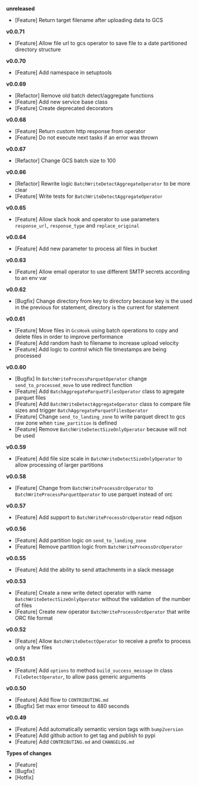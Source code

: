 
**unreleased**
- [Feature] Return target filename after uploading data to GCS

**v0.0.71**
- [Feature] Allow file url to gcs operator to save file to a date partitioned directory structure

**v0.0.70**
- [Feature] Add namespace in setuptools

**v0.0.69**
- [Refactor] Remove old batch detect/aggregate functions
- [Feature] Add new service base class
- [Feature] Create deprecated decorators

**v0.0.68**
- [Feature] Return custom http response from operator
- [Feature] Do not execute next tasks if an error was thrown

**v0.0.67**
- [Refactor] Change GCS batch size to 100

**v0.0.66**
- [Refactor] Rewrite logic `BatchWriteDetectAggregateOperator` to be more clear
- [Feature] Write tests for `BatchWriteDetectAggregateOperator`

**v0.0.65**
- [Feature] Allow slack hook and operator to use parameters `response_url`, `response_type` and `replace_original`

**v0.0.64**
- [Feature] Add new parameter to process all files in bucket

**v0.0.63**
- [Feature] Allow email operator to use different SMTP secrets according to an env var

**v0.0.62**
- [Bugfix] Change directory from key to directory because key is the used in the previous for statement, directory is the current for statement

**v0.0.61**
- [Feature] Move files in `GcsHook` using batch operations to copy and delete files in order to improve performance
- [Feature] Add random hash to filename to increase upload velocity
- [Feature] Add logic to control which file timestamps are being processed

**v0.0.60**
- [Bugfix] In `BatchWriteProcessParquetOperator` change `send_to_processed_move` to use redirect function
- [Feature] Add `BatchAggregateParquetFilesOperator` class to agregate parquet files
- [Feature] Add `BatchWriteDetectAggregateOperator` class to compare file sizes and trigger `BatchAggregateParquetFilesOperator`
- [Feature] Change `send_to_landing_zone` to write parquet direct to gcs raw zone when `time_partition` is defined
- [Feature] Remove `BatchWriteDetectSizeOnlyOperator` because will not be used

**v0.0.59**
- [Feature] Add file size scale in `BatchWriteDetectSizeOnlyOperator` to allow processing of larger partitions

**v0.0.58**
- [Feature] Change from `BatchWriteProcessOrcOperator` to `BatchWriteProcessParquetOperator` to use parquet instead of orc

**v0.0.57**
- [Feature] Add support to `BatchWriteProcessOrcOperator` read ndjson

**v0.0.56**
- [Feature] Add partition logic on `send_to_landing_zone`
- [Feature] Remove partition logic from `BatchWriteProcessOrcOperator`

**v0.0.55**
- [Feature] Add the ability to send attachments in a slack message

**v0.0.53**
- [Feature] Create a new write detect operator with name `BatchWriteDetectSizeOnlyOperator` without the validation of the number of files
- [Feature] Create new operator `BatchWriteProcessOrcOperator` that write ORC file format

**v0.0.52**
- [Feature] Allow `BatchWriteDetectOperator` to receive a prefix to process only a few files

**v0.0.51**
- [Feature] Add `options` to method `build_success_message` in class `FileDetectOperator`, to allow pass generic arguments

**v0.0.50**
- [Feature] Add flow to `CONTRIBUTING.md`
- [Bugfix] Set max error timeout to 480 seconds

**v0.0.49**
- [Feature] Add automatically semantic version tags with `bump2version`
- [Feature] Add github action to get tag and publish to pypi
- [Feature] Add `CONTRIBUTING.md` and `CHANGELOG.md`

**Types of changes**
- [Feature]
- [Bugfix]
- [Hotfix]